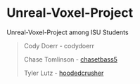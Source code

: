 # Unreal-Voxel-Project
Unreal-Voxel-Project among ISU Students
> Cody Doerr - codydoerr
> 
> Chase Tomlinson - [chasetbass5](https://github.com/chasetbass5)
> 
> Tyler Lutz - [hoodedcrusher](https://github.com/hoodedcrusher)
